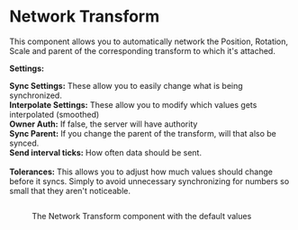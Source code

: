 # Network Transform

This component allows you to automatically network the Position, Rotation, Scale and parent of the corresponding transform to which it's attached.

**Settings:**

**Sync Settings:** These allow you to easily change what is being synchronized.\
**Interpolate Settings:** These allow you to modify which values gets interpolated (smoothed)\
**Owner Auth:** If false, the server will have authority\
**Sync Parent:** If you change the parent of the transform, will that also be synced.\
**Send interval ticks:** How often data should be sent.\
\
**Tolerances:** This allows you to adjust how much values should change before it syncs. Simply to avoid unnecessary synchronizing for numbers so small that they aren't noticeable.

<figure><img src="../../.gitbook/assets/image (4) (1).png" alt=""><figcaption><p>The Network Transform component with the default values</p></figcaption></figure>
